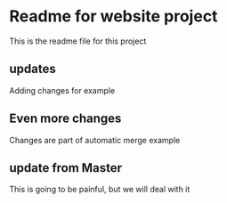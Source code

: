 # Readme for website project

This is the readme file for this project

## updates

Adding changes for example

## Even more changes

Changes are part of automatic merge example

## update from Master

This is going to be painful, but we will deal with it
